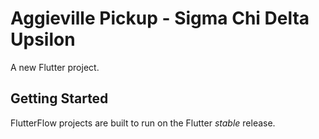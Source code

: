 # Aggieville Pickup - Sigma Chi Delta Upsilon

A new Flutter project.

## Getting Started

FlutterFlow projects are built to run on the Flutter _stable_ release.

